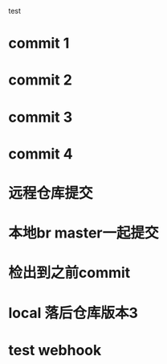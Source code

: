 test
# commit 1
# commit 2
# commit 3
# commit 4
# 远程仓库提交
# 本地br master一起提交
#  检出到之前commit
# local 落后仓库版本3
# test webhook

